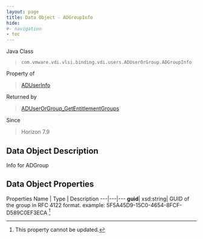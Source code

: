 ```yaml
---
layout: page
title: Data Object - ADGroupInfo
hide:
#- navigation
- toc
---
```






Java Class
> `com.vmware.vdi.vlsi.binding.vdi.users.ADUserOrGroup.ADGroupInfo`

Property of
> [ADUserInfo](vdi.users.ADUserOrGroup.ADUserInfo.md#field_detail)

Returned by
> [ADUserOrGroup_GetEntitlementGroups](vdi.users.ADUserOrGroup.md#getEntitlementGroups)

Since
> Horizon 7.9


## Data Object Description

Info for ADGroup

## Data Object Properties
Properties
Name |  Type |  Description
---|---|---
**guid**|  xsd:string|  GUID of the group in RFC 4122 format. example: 5F5A45D9-15C0-4654-8FCF-D589C0EF3ECA [^2]


 


[^2]: This property cannot be updated.
